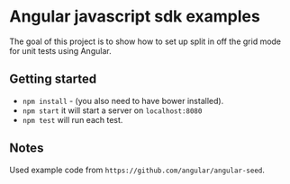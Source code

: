 # Angular javascript sdk examples

The goal of this project is to show how to set up split in off the grid mode
for unit tests using Angular.

## Getting started

- `npm install` - (you also need to have bower installed).
- `npm start` it will start a server on `localhost:8080`
- `npm test` will run each test.

## Notes

Used example code from `https://github.com/angular/angular-seed`.
